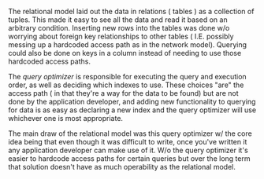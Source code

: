The relational model laid out the data in relations ( tables ) as a collection of tuples. This made it easy to see all the data and read it based on an arbitrary condition. Inserting new rows into the tables was done w/o worrying about foreign key relationships to other tables ( I.E. possibly messing up a hardcoded access path as in the network model). Querying could also be done on keys in a column instead of needing to use those hardcoded access paths.

The *query optimizer* is responsible for executing the query and execution order, as well as deciding which indexes to use. These choices "are" the access path ( in that they're a way for the data to be found) but are not done by the application developer, and adding new functionality to querying for data is as easy as declaring a new index and the query optimizer will use whichever one is most appropriate.

The main draw of the relational model was this query optimizer w/ the core idea being that even though it was difficult to write, once you've written it any application developer can make use of it. W/o the query optimizer it's easier to hardcode access paths for certain queries but over the long term that solution doesn't have as much operability as the relational model.